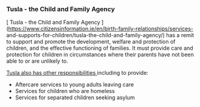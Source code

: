###  Tusla - the Child and Family Agency

[ Tusla - the Child and Family Agency
](https://www.citizensinformation.ie/en/birth-family-relationships/services-
and-supports-for-children/tusla-the-child-and-family-agency/) has a remit to
support and promote the development, welfare and protection of children, and
the effective functioning of families. It must provide care and protection for
children in circumstances where their parents have not been able to or are
unlikely to.

[ Tusla also has other responsibilities ](https://www.tusla.ie/about/)
including to provide:

  * Aftercare services to young adults leaving care 
  * Services for children who are homeless 
  * Services for separated children seeking asylum 
